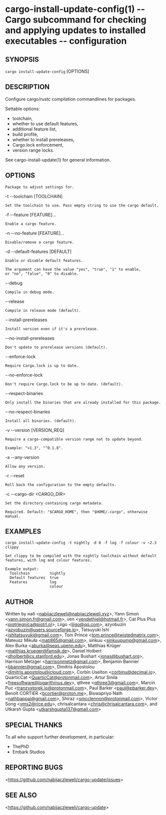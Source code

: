 cargo-install-update-config(1) -- Cargo subcommand for checking and applying updates to installed executables -- configuration
==============================================================================================================================

## SYNOPSIS

`cargo install-update-config` [OPTIONS] <PACKAGE>

## DESCRIPTION

Configure cargo/rustc compilation commandlines for packages.

Settable options:

  * toolchain,
  * whether to use default features,
  * additional feature list,
  * build profile,
  * whether to install prereleases,
  * Cargo.lock enforcement,
  * version range locks.

See cargo-install-update(1) for general information.

## OPTIONS

  <PACKAGE>

    Package to adjust settings for.

  -t --toolchain [TOOLCHAIN]

    Set the toolchain to use. Pass empty string to use the cargo default.

  -f --feature [FEATURE]...

    Enable a cargo feature.

  -n --no-feature [FEATURE]...

    Disable/remove a cargo feature.

  -d --default-features [DEFAULT]

    Enable or disable default features.

    The argument can have the value "yes", "true", "1" to enable,
    or "no", "false", "0" to disable.

  --debug

    Compile in debug mode.

  --release

    Compile in release mode (default).

  --install-prereleases

    Install version even if it's a prerelease.

  --no-install-prereleases

    Don't update to prerelease versions (default).

  --enforce-lock

    Require Cargo.lock is up to date.

  --no-enforce-lock

    Don't require Cargo.lock to be up to date. (default).

  --respect-binaries

    Only install the binaries that are already installed for this package.

  --no-respect-binaries

    Install all binaries. (default).

  -v --version [VERSION_REQ]

    Require a cargo-compatible version range not to update beyond.

    Example: ">1.3", "^0.1.8".

  -a --any-version

    Allow any version.

  -r --reset

    Roll back the configuration to the empty defaults.

  -c --cargo-dir <CARGO_DIR>

    Set the directory containing cargo metadata.

    Required. Default: "$CARGO_HOME", then "$HOME/.cargo", otherwise manual.

## EXAMPLES

  `cargo install-update-config -t nightly -d 0 -f log -f colour -v ~2.3 clippy`

    Set clippy to be compiled with the nightly toolchain without default
    features, with log and colour features.

    Example output:
      Toolchain         nightly
      Default features  true
      Features          log
                        colour

## AUTHOR

Written by наб &lt;<nabijaczleweli@nabijaczleweli.xyz>&gt;,
           Yann Simon &lt;<yann.simon.fr@gmail.com>&gt;,
           ven &lt;<vendethiel@hotmail.fr>&gt;,
           Cat Plus Plus &lt;<piotrlegnica@piotrl.pl>&gt;,
           Liigo &lt;<liigo@qq.com>&gt;,
           azyobuzin &lt;<azyobuzin@users.sourceforge.jp>&gt;,
           Tatsuyuki Ishi &lt;<ishitatsuyuki@gmail.com>&gt;,
           Tom Prince &lt;<tom.prince@twistedmatrix.com>&gt;,
           Mateusz Mikuła &lt;<mati865@gmail.com>&gt;,
           sinkuu &lt;<sinkuupump@gmail.com>&gt;,
           Alex Burka &lt;<aburka@seas.upenn.edu>&gt;,
           Matthias Krüger &lt;<matthias.krueger@famsik.de>&gt;,
           Daniel Holbert &lt;<dholbert@cs.stanford.edu>&gt;,
           Jonas Bushart &lt;<jonas@bushart.org>&gt;,
           Harrison Metzger &lt;<harrisonmetz@gmail.com>&gt;,
           Benjamin Bannier &lt;<bbannier@gmail.com>&gt;,
           Dimitris Apostolou &lt;<dimitris.apostolou@icloud.com>&gt;,
           Corbin Uselton &lt;<corbinu@decimal.io>&gt;,
           QuarticCat &lt;<QuarticCat@protonmail.com>&gt;,
           Artur Sinila &lt;<freesoftware@logarithmus.dev>&gt;,
           qthree &lt;<qthree3@gmail.com>&gt;,
           Marcin Puc &lt;<tranzystorek.io@protonmail.com>&gt;,
           Paul Barker &lt;<paul@pbarker.dev>&gt;,
           Benoît CORTIER &lt;<bcortier@proton.me>&gt;,
           Biswapriyo Nath &lt;<nathbappai@gmail.com>&gt;,
           Shiraz &lt;<smcclennon@protonmail.com>&gt;,
           Victor Song &lt;<vms2@rice.edu>&gt;,
           chrisalcantara &lt;<chris@chrisalcantara.com>&gt;,
       and Utkarsh Gupta &lt;<utkarshgupta137@gmail.com>&gt;

## SPECIAL THANKS

To all who support further development, in particular:

  * ThePhD
  * Embark Studios

## REPORTING BUGS

&lt;<https://github.com/nabijaczleweli/cargo-update/issues>&gt;

## SEE ALSO

&lt;<https://github.com/nabijaczleweli/cargo-update>&gt;
